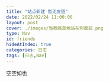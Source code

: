 ```yaml
---
title: "站点新建 暂无友链"
date: 2022/02/24 11:00:00
layout: post
cover: ./images/当我痛苦地站在你面前.png
type: Nav
id: friends
hideAtIndex: true
categories: 日志
tags: [日志,Nav]
---
```



空空如也